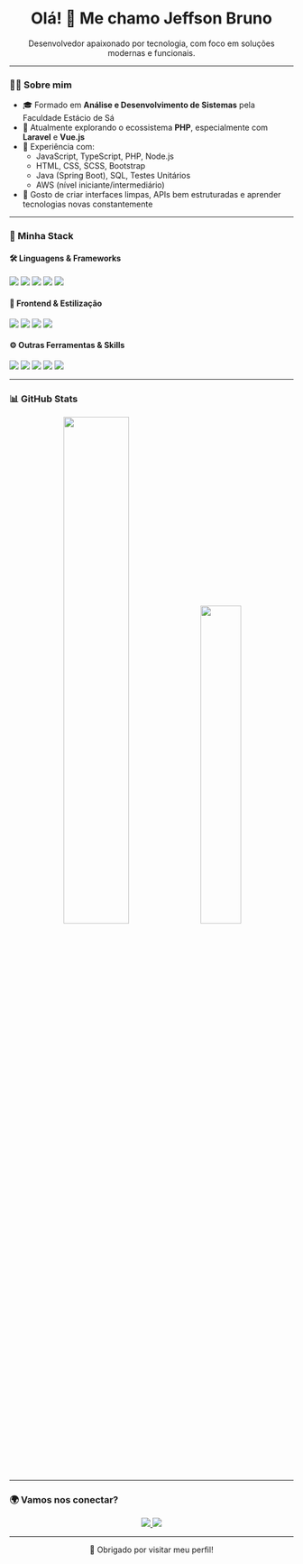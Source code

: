 <h1 align="center">Olá! 👋 Me chamo Jeffson Bruno</h1>

<p align="center">
  Desenvolvedor apaixonado por tecnologia, com foco em soluções modernas e funcionais.
</p>

---

### 👨‍💻 Sobre mim

- 🎓 Formado em **Análise e Desenvolvimento de Sistemas** pela Faculdade Estácio de Sá  
- 💼 Atualmente explorando o ecossistema **PHP**, especialmente com **Laravel** e **Vue.js**  
- 🧠 Experiência com:
  - JavaScript, TypeScript, PHP, Node.js
  - HTML, CSS, SCSS, Bootstrap
  - Java (Spring Boot), SQL, Testes Unitários
  - AWS (nível iniciante/intermediário)
- 🎯 Gosto de criar interfaces limpas, APIs bem estruturadas e aprender tecnologias novas constantemente

---

### 🚀 Minha Stack

#### 🛠️ Linguagens & Frameworks

<p>
  <img src="https://img.shields.io/badge/PHP-777BB4?style=for-the-badge&logo=php&logoColor=white"/>
  <img src="https://img.shields.io/badge/Laravel-FF2D20?style=for-the-badge&logo=laravel&logoColor=white"/> 
  <img src="https://img.shields.io/badge/Vue.js-42b883?style=for-the-badge&logo=vue.js&logoColor=white"/>
  <img src="https://img.shields.io/badge/JavaScript-F7DF1E?style=for-the-badge&logo=javascript&logoColor=black"/>
  <img src="https://img.shields.io/badge/TypeScript-3178C6?style=for-the-badge&logo=typescript&logoColor=white"/>
  <!--<img src="https://img.shields.io/badge/Node.js-339933?style=for-the-badge&logo=nodedotjs&logoColor=white"/>
  <img src="https://img.shields.io/badge/Java-007396?style=for-the-badge&logo=java&logoColor=white"/>
  <img src="https://img.shields.io/badge/SpringBoot-6DB33F?style=for-the-badge&logo=springboot&logoColor=white"/>-->
</p>

#### 🎨 Frontend & Estilização

<p>
  <img src="https://img.shields.io/badge/HTML5-E34F26?style=for-the-badge&logo=html5&logoColor=white"/>
  <img src="https://img.shields.io/badge/CSS3-1572B6?style=for-the-badge&logo=css3&logoColor=white"/>
  <img src="https://img.shields.io/badge/Sass-CC6699?style=for-the-badge&logo=sass&logoColor=white"/>
  <img src="https://img.shields.io/badge/Bootstrap-7952B3?style=for-the-badge&logo=bootstrap&logoColor=white"/>
</p>

#### ⚙️ Outras Ferramentas & Skills

<p>
  <img src="https://img.shields.io/badge/AWS-232F3E?style=for-the-badge&logo=amazonaws&logoColor=white"/>
  <img src="https://img.shields.io/badge/MySQL-4479A1?style=for-the-badge&logo=mysql&logoColor=white"/>
  <img src="https://img.shields.io/badge/PostgreSQL-4169E1?style=for-the-badge&logo=postgresql&logoColor=white"/>
  <img src="https://img.shields.io/badge/Testes-Unitários-green?style=for-the-badge&logo=jest&logoColor=white"/>
  <img src="https://img.shields.io/badge/Git-F05032?style=for-the-badge&logo=git&logoColor=white"/>
</p>

---

### 📊 GitHub Stats

<div align="center">
  <img src="https://github-readme-stats.vercel.app/api?username=jeffson-bruno&show_icons=true&theme=github_dark&hide=stars" width="48%" />
 <!-- <img src="https://github-readme-streak-stats.herokuapp.com/?user=jeffson-bruno&theme=github-dark-blue" width="48%" /> -->
 <!-- <br><br> -->
  <img src="https://github-readme-stats.vercel.app/api/top-langs/?username=jeffson-bruno&layout=compact&langs_count=7&theme=github_dark" width="38%" />
</div>

---

### 🌍 Vamos nos conectar?

<p align="center">
  <a href="https://www.linkedin.com/in/jeffsonsousa/">
    <img src="https://img.shields.io/badge/-LinkedIn-0A66C2?style=for-the-badge&logo=linkedin&logoColor=white" />
  </a>
  <a href="https://www.instagram.com/brunojeff0012">
    <img src="https://img.shields.io/badge/-Instagram-E4405F?style=for-the-badge&logo=instagram&logoColor=white" />
  </a>
</p>

---

<p align="center">🚀 Obrigado por visitar meu perfil!</p>



